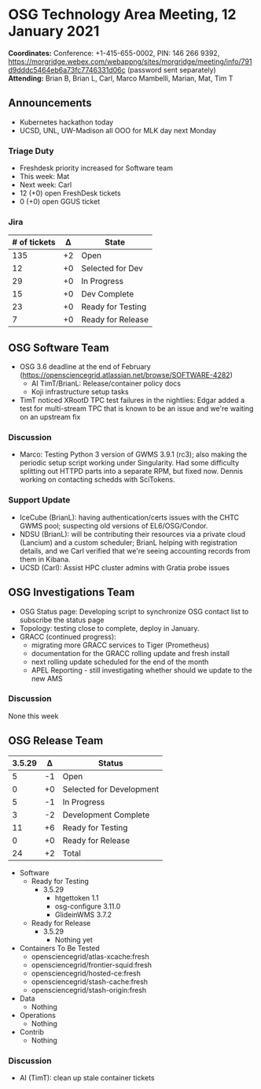 # OSG Technology Area Meeting, 12 January 2021

**Coordinates:** Conference: +1-415-655-0002, PIN: 146 266 9392, <https://morgridge.webex.com/webappng/sites/morgridge/meeting/info/791d9dddc5464eb6a73fc7746331d06c> (password sent separately)  
**Attending:** Brian B, Brian L, Carl, Marco Mambelli, Marian, Mat, Tim T  


## Announcements

-   Kubernetes hackathon today
-   UCSD, UNL, UW-Madison all OOO for MLK day next Monday


### Triage Duty

-   Freshdesk priority increased for Software team
-   This week: Mat
-   Next week: Carl
-   12 (+0) open FreshDesk tickets
-   0 (+0) open GGUS ticket


### Jira

| # of tickets | &Delta; | State             |
|------------ |------- |----------------- |
| 135          | +2      | Open              |
| 12           | +0      | Selected for Dev  |
| 29           | +0      | In Progress       |
| 15           | +0      | Dev Complete      |
| 23           | +0      | Ready for Testing |
| 7            | +0      | Ready for Release |


## OSG Software Team

-   OSG 3.6 deadline at the end of February (<https://opensciencegrid.atlassian.net/browse/SOFTWARE-4282>)  
    -   AI TimT/BrianL: Release/container policy docs
    -   Koji infrastructure setup tasks
-   TimT noticed XRootD TPC test failures in the nightlies: Edgar added a test for multi-stream TPC that is known to be an issue and we're waiting on an upstream fix


### Discussion

-   Marco: Testing Python 3 version of GWMS 3.9.1 (rc3); also making the periodic setup script working under Singularity. Had some difficulty splitting out HTTPD parts into a separate RPM, but fixed now. Dennis working on contacting schedds with SciTokens.


### Support Update

-   IceCube (BrianL): having authentication/certs issues with the CHTC GWMS pool; suspecting old versions of EL6/OSG/Condor.
-   NDSU (BrianL): will be contributing their resources via a private cloud (Lancium) and a custom scheduler; BrianL helping with registration details, and we Carl verified that we're seeing accounting records from them in Kibana.
-   UCSD (Carl): Assist HPC cluster admins with Gratia probe issues


## OSG Investigations Team

-   OSG Status page: Developing script to synchronize OSG contact list to subscribe the status page
-   Topology: testing close to complete, deploy in January.
-   GRACC (continued progress):  
    -   migrating more GRACC services to Tiger (Prometheus)
    -   documentation for the GRACC rolling update and fresh install
    -   next rolling update scheduled for the end of the month
    -   APEL Reporting - still investigating whether should we update to the new AMS


### Discussion

None this week  


## OSG Release Team

| 3.5.29 | &Delta; | Status                   |
| ------ | ------- | ------------------------ |
| 5      | -1      | Open                     |
| 0      | +0      | Selected for Development |
| 5      | -1      | In Progress              |
| 3      | -2      | Development Complete     |
| 11     | +6      | Ready for Testing        |
| 0      | +0      | Ready for Release        |
| 24     | +2      | Total                    |

-   Software  
    -   Ready for Testing  
        -   3.5.29  
            -   htgettoken 1.1
            -   osg-configure 3.11.0
            -   GlideinWMS 3.7.2
    -   Ready for Release  
        -   3.5.29  
            -   Nothing yet
-   Containers To Be Tested
    -   opensciencegrid/atlas-xcache:fresh
    -   opensciencegrid/frontier-squid:fresh
    -   opensciencegrid/hosted-ce:fresh
    -   opensciencegrid/stash-cache:fresh
    -   opensciencegrid/stash-origin:fresh
-   Data  
    -   Nothing
-   Operations  
    -   Nothing
-   Contrib  
    -   Nothing


### Discussion

-   AI (TimT): clean up stale container tickets
